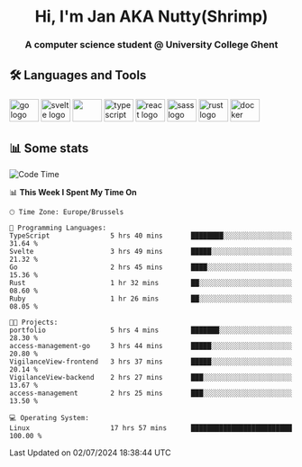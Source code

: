 <h1 align="center">Hi, I'm Jan AKA Nutty(Shrimp)</h1>
<h3 align="center">A computer science student @ University College Ghent</h3>

<h2 align="left">🛠️ Languages and Tools</h2>

###

<div align="left">
  <img src="https://cdn.jsdelivr.net/gh/devicons/devicon/icons/go/go-original.svg" height="40" width="52" alt="go logo"  />
  <img src="https://cdn.jsdelivr.net/gh/devicons/devicon@latest/icons/svelte/svelte-original.svg"  height="40" width="52" alt="svelte logo" />
  <img src="https://cdn.jsdelivr.net/gh/devicons/devicon@latest/icons/tailwindcss/tailwindcss-original.svg" height="40" width="52" />
  <img src="https://cdn.jsdelivr.net/gh/devicons/devicon/icons/typescript/typescript-original.svg" height="40" width="52" alt="typescript logo"  />
  <img src="https://cdn.jsdelivr.net/gh/devicons/devicon/icons/react/react-original.svg" height="40" width="52" alt="react logo"  />
  <img src="https://cdn.jsdelivr.net/gh/devicons/devicon/icons/sass/sass-original.svg" height="40" width="52" alt="sass logo"  />
  <img src="https://cdn.jsdelivr.net/gh/devicons/devicon@latest/icons/rust/rust-original.svg" height="40" width="52" alt="rust logo" />
  <img src="https://cdn.jsdelivr.net/gh/devicons/devicon/icons/docker/docker-original.svg" height="40" width="52" alt="docker logo"  />
</div>

<h2>📊 Some stats</h2>

<!--START_SECTION:waka-->
![Code Time](http://img.shields.io/badge/Code%20Time-4%2C740%20hrs%2055%20mins-blue)

📊 **This Week I Spent My Time On** 

```text
🕑︎ Time Zone: Europe/Brussels

💬 Programming Languages: 
TypeScript               5 hrs 40 mins       ████████░░░░░░░░░░░░░░░░░   31.64 % 
Svelte                   3 hrs 49 mins       █████░░░░░░░░░░░░░░░░░░░░   21.32 % 
Go                       2 hrs 45 mins       ████░░░░░░░░░░░░░░░░░░░░░   15.36 % 
Rust                     1 hr 32 mins        ██░░░░░░░░░░░░░░░░░░░░░░░   08.60 % 
Ruby                     1 hr 26 mins        ██░░░░░░░░░░░░░░░░░░░░░░░   08.05 % 

🐱‍💻 Projects: 
portfolio                5 hrs 4 mins        ███████░░░░░░░░░░░░░░░░░░   28.30 % 
access-management-go     3 hrs 44 mins       █████░░░░░░░░░░░░░░░░░░░░   20.80 % 
VigilanceView-frontend   3 hrs 37 mins       █████░░░░░░░░░░░░░░░░░░░░   20.14 % 
VigilanceView-backend    2 hrs 27 mins       ███░░░░░░░░░░░░░░░░░░░░░░   13.67 % 
access-management        2 hrs 25 mins       ███░░░░░░░░░░░░░░░░░░░░░░   13.50 % 

💻 Operating System: 
Linux                    17 hrs 57 mins      █████████████████████████   100.00 % 
```


 Last Updated on 02/07/2024 18:38:44 UTC
<!--END_SECTION:waka-->

